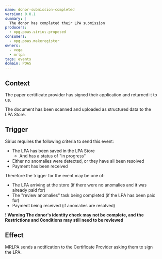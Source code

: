 ```yaml
---
name: donor-submission-completed
version: 0.0.1
summary: |
  The donor has completed their LPA submission
producers:
  - opg.poas.sirius-proposed
consumers:
  - opg.poas.makeregister
owners:
  - vega
  - mrlpa
tags: events
domain: POAS
---
```


## Context

The paper certificate provider has signed their application and returned it to us.

The document has been scanned and uploaded as structured data to the LPA Store.

## Trigger

Sirius requires the following criteria to send this event:

- The LPA has been saved in the LPA Store
  - And has a status of "In progress"
- Either no anomalies were detected, or they have all been resolved
- Payment has been received

Therefore the trigger for the event may be one of:

- The LPA arriving at the store (if there were no anomalies and it was already paid for)
- The "review anomalies" task being completed (if the LPA has been paid for)
- Payment being received (if anomalies are resolved)

<div class="govuk-warning-text">
  <span class="govuk-warning-text__icon" aria-hidden="true">!</span>
  <strong class="govuk-warning-text__text">
    <span class="govuk-visually-hidden">Warning</span>
The donor's identity check may not be complete, and the Restrictions and Conditions may still need to be reviewed
</strong></div>

## Effect

MRLPA sends a notification to the Certificate Provider asking them to sign the LPA.






